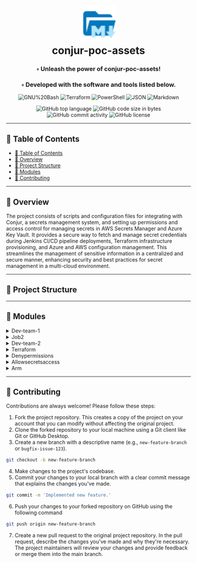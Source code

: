 <div align="center">
<h1 align="center">
<img src="https://raw.githubusercontent.com/PKief/vscode-material-icon-theme/ec559a9f6bfd399b82bb44393651661b08aaf7ba/icons/folder-markdown-open.svg" width="100" />
<br>conjur-poc-assets
</h1>
<h3>◦ Unleash the power of conjur-poc-assets!</h3>
<h3>◦ Developed with the software and tools listed below.</h3>

<p align="center">
<img src="https://img.shields.io/badge/GNU%20Bash-4EAA25.svg?style&logo=GNU-Bash&logoColor=white" alt="GNU%20Bash" />
<img src="https://img.shields.io/badge/Terraform-7B42BC.svg?style&logo=Terraform&logoColor=white" alt="Terraform" />
<img src="https://img.shields.io/badge/PowerShell-5391FE.svg?style&logo=PowerShell&logoColor=white" alt="PowerShell" />
<img src="https://img.shields.io/badge/JSON-000000.svg?style&logo=JSON&logoColor=white" alt="JSON" />
<img src="https://img.shields.io/badge/Markdown-000000.svg?style&logo=Markdown&logoColor=white" alt="Markdown" />
</p>
<img src="https://img.shields.io/github/languages/top/infamousjoeg/conjur-poc-assets?style&color=5D6D7E" alt="GitHub top language" />
<img src="https://img.shields.io/github/languages/code-size/infamousjoeg/conjur-poc-assets?style&color=5D6D7E" alt="GitHub code size in bytes" />
<img src="https://img.shields.io/github/commit-activity/m/infamousjoeg/conjur-poc-assets?style&color=5D6D7E" alt="GitHub commit activity" />
<img src="https://img.shields.io/github/license/infamousjoeg/conjur-poc-assets?style&color=5D6D7E" alt="GitHub license" />
</div>

---

## 📒 Table of Contents
- [📒 Table of Contents](#-table-of-contents)
- [📍 Overview](#-overview)
- [📂 Project Structure](#-project-structure)
- [🧩 Modules](#-modules)
- [🤝 Contributing](#-contributing)

---


## 📍 Overview

The project consists of scripts and configuration files for integrating with Conjur, a secrets management system, and setting up permissions and access control for managing secrets in AWS Secrets Manager and Azure Key Vault. It provides a secure way to fetch and manage secret credentials during Jenkins CI/CD pipeline deployments, Terraform infrastructure provisioning, and Azure and AWS configuration management. This streamlines the management of sensitive information in a centralized and secure manner, enhancing security and best practices for secret management in a multi-cloud environment.

---


## 📂 Project Structure




---

## 🧩 Modules

<details closed><summary>Dev-team-1</summary>

| File                                                                                              | Summary                                                                                                                                         |
| ---                                                                                               | ---                                                                                                                                             |
| [Job1.sh](https://github.com/infamousjoeg/conjur-poc-assets/blob/main/jenkins/dev-team-1/Job1.sh) | This script executes two echo commands, which anonymize the username and password inputs. The sed command inserts a space after each character. |

</details>

<details closed><summary>Job2</summary>

| File                                                                                                           | Summary                                                                                                                                                                                                                       |
| ---                                                                                                            | ---                                                                                                                                                                                                                           |
| [Jenkinsfile](https://github.com/infamousjoeg/conjur-poc-assets/blob/main/jenkins/dev-team-1/Job2/Jenkinsfile) | This code retrieves secrets stored in Conjur and assigns them to variables: TEST_USERNAME and TEST_PASSWORD. The credentials are accessed using their respective IDs and printed with spaces inserted between each character. |
| [Jenkinsfile](https://github.com/infamousjoeg/conjur-poc-assets/blob/main/jenkins/dev-team-2/Job2/Jenkinsfile) | The code fetches secret credentials from Conjur using the Conjur plugin, retrieving them securely and storing them in environment variables for further use. The secrets are then printed in a modified format.               |

</details>

<details closed><summary>Dev-team-2</summary>

| File                                                                                              | Summary                                                                                                                                                     |
| ---                                                                                               | ---                                                                                                                                                         |
| [Job1.sh](https://github.com/infamousjoeg/conjur-poc-assets/blob/main/jenkins/dev-team-2/Job1.sh) | The code is a shell script that prompts the user to input their TEST_USERNAME and TEST_PASSWORD, then prints them with each character separated by a space. |

</details>

<details closed><summary>Terraform</summary>

| File                                                                                                                | Summary                                                                                                                                                                                                                                                                                              |
| ---                                                                                                                 | ---                                                                                                                                                                                                                                                                                                  |
| [variables.tf](https://github.com/infamousjoeg/conjur-poc-assets/blob/main/terraform/variables.tf)                  | The code sets up variables for connecting to the Conjur Secrets Manager service. It defines the Conjur appliance URL, Conjur account name, and Conjur Workload ID. Additionally, it specifies a variable for the Conjur API key.                                                                     |
| [versions.tf](https://github.com/infamousjoeg/conjur-poc-assets/blob/main/terraform/versions.tf)                    | This code is written in Terraform language. It sets the required version and providers, with "cyberark/conjur" as the source for the "conjur" provider.                                                                                                                                              |
| [main.tf](https://github.com/infamousjoeg/conjur-poc-assets/blob/main/terraform/main.tf)                            | This code leverages the Conjur provider to connect to a Conjur instance and retrieve a secret. It defines the Conjur URL, account, login credentials, and API key. It then fetches the secret named "conjur_test_account_address" and outputs its value in a sensitive manner.                       |
| [variables.tf](https://github.com/infamousjoeg/conjur-poc-assets/blob/main/secretshub/azure/terraform/variables.tf) | This code sets up variables for configuring an Azure environment. It includes parameters for POC name, resource group, VM settings, admin credentials, and tenant ID.                                                                                                                                |
| [versions.tf](https://github.com/infamousjoeg/conjur-poc-assets/blob/main/secretshub/azure/terraform/versions.tf)   | This code is a Terraform configuration file. It sets the required version of Terraform and specifies the required provider for managing Azure resources using the azurerm plugin from HashiCorp.                                                                                                     |
| [main.tf](https://github.com/infamousjoeg/conjur-poc-assets/blob/main/secretshub/azure/terraform/main.tf)           | This code provisions an Azure Virtual Machine (VM) with a Key Vault in a specified resource group and virtual network. It also sets up the necessary network interfaces, OS disk, and VM configuration. The Key Vault has network access control enabled to restrict access to the specified subnet. |

</details>

<details closed><summary>Denypermissions</summary>

| File                                                                                                                              | Summary                                                                                                                                                                                                                                         |
| ---                                                                                                                               | ---                                                                                                                                                                                                                                             |
| [variables.tf](https://github.com/infamousjoeg/conjur-poc-assets/blob/main/secretshub/aws/terraform/DenyPermissions/variables.tf) | The code consists of variables that define a policy, user role, AWS Secrets Manager's account ID, and region. These variables can be used to configure and customize access control for secrets managed by Secrets Hub.                         |
| [outputs.tf](https://github.com/infamousjoeg/conjur-poc-assets/blob/main/secretshub/aws/terraform/DenyPermissions/outputs.tf)     | The code generates two outputs: role_name_to_deny-name of the AWS role to assign deny policy to deny_policy_arn-ARN of the policy that denies access to the provided AWS Secrets Manager.                                                       |
| [versions.tf](https://github.com/infamousjoeg/conjur-poc-assets/blob/main/secretshub/aws/terraform/DenyPermissions/versions.tf)   | This code specifies that the required version of Terraform is 1.0.0 or higher and the required AWS provider version is 3.0.0 or higher.                                                                                                         |
| [main.tf](https://github.com/infamousjoeg/conjur-poc-assets/blob/main/secretshub/aws/terraform/DenyPermissions/main.tf)           | This code sets up an AWS IAM policy to deny users from updating, putting, or deleting secrets in AWS Secrets Manager. It also restricts tagging and untagging resources based on specific tag keys. The policy is then attached to an IAM role. |

</details>

<details closed><summary>Allowsecretsaccess</summary>

| File                                                                                                                                 | Summary                                                                                                                                                                                                                                              |
| ---                                                                                                                                  | ---                                                                                                                                                                                                                                                  |
| [variables.tf](https://github.com/infamousjoeg/conjur-poc-assets/blob/main/secretshub/aws/terraform/AllowSecretsAccess/variables.tf) | This code defines variables for Policy, CyberArkSecretsHubRoleARN, SecretsManagerAccount, and SecretsManagerRegion, used in a configuration management system.                                                                                       |
| [outputs.tf](https://github.com/infamousjoeg/conjur-poc-assets/blob/main/secretshub/aws/terraform/AllowSecretsAccess/outputs.tf)     | This code defines two Terraform outputs, `allow_secrets_access_role_arn` and `allow_secrets_access_role_name`. These outputs provide the ARN and name of the AWS IAM role that allows CyberArk Secrets Hub to manage secrets in AWS Secrets Manager. |
| [versions.tf](https://github.com/infamousjoeg/conjur-poc-assets/blob/main/secretshub/aws/terraform/AllowSecretsAccess/versions.tf)   | This code defines and specifies the required version of Terraform and the provider AWS. It ensures that the code is compatible with Terraform version 1.0.0 or higher and the AWS provider version 3.0.0 or higher.                                  |
| [main.tf](https://github.com/infamousjoeg/conjur-poc-assets/blob/main/secretshub/aws/terraform/AllowSecretsAccess/main.tf)           | This code sets up an AWS IAM role that allows access to Secrets Manager, including creating, updating, deleting, and listing secrets. The role is restricted by conditions based on resource and tag values.                                         |

</details>

<details closed><summary>Arm</summary>

| File                                                                                                                                              | Summary                                                                                                                                                                                                                                                                                                                                                                                 |
| ---                                                                                                                                               | ---                                                                                                                                                                                                                                                                                                                                                                                     |
| [RegisterSecretsHub_EntraID.ps1](https://github.com/infamousjoeg/conjur-poc-assets/blob/main/secretshub/azure/arm/RegisterSecretsHub_EntraID.ps1) | This code manages the creation of an Azure app registration, service principal, and access permissions to a Key Vault. It checks for resource group and Key Vault existence, creates a new app registration and service principal, and assigns access permissions to the Key Vault using either RBAC or access policies. Finally, it retrieves and displays the app client credentials. |

</details>


---

## 🤝 Contributing

Contributions are always welcome! Please follow these steps:
1. Fork the project repository. This creates a copy of the project on your account that you can modify without affecting the original project.
2. Clone the forked repository to your local machine using a Git client like Git or GitHub Desktop.
3. Create a new branch with a descriptive name (e.g., `new-feature-branch` or `bugfix-issue-123`).
```sh
git checkout -b new-feature-branch
```
4. Make changes to the project's codebase.
5. Commit your changes to your local branch with a clear commit message that explains the changes you've made.
```sh
git commit -m 'Implemented new feature.'
```
6. Push your changes to your forked repository on GitHub using the following command
```sh
git push origin new-feature-branch
```
7. Create a new pull request to the original project repository. In the pull request, describe the changes you've made and why they're necessary.
The project maintainers will review your changes and provide feedback or merge them into the main branch.